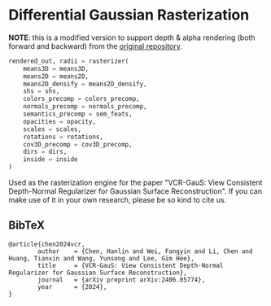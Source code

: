 # Differential Gaussian Rasterization

**NOTE**: this is a modified version to support depth & alpha rendering (both forward and backward) from the [original repository](https://github.com/graphdeco-inria/diff-gaussian-rasterization). 

```python
rendered_out, radii = rasterizer(
    means3D = means3D,
    means2D = means2D,
    means2D_densify = means2D_densify,
    shs = shs,
    colors_precomp = colors_precomp,
    normals_precomp = normals_precomp,
    semantics_precomp = sem_feats,
    opacities = opacity,
    scales = scales,
    rotations = rotations,
    cov3D_precomp = cov3D_precomp,
    dirs = dirs,
    inside = inside
)
```


Used as the rasterization engine for the paper "VCR-GauS: View Consistent Depth-Normal Regularizer for Gaussian Surface Reconstruction". If you can make use of it in your own research, please be so kind to cite us.

<section class="section" id="BibTeX">
  <div class="container is-max-desktop content">
    <h2 class="title">BibTeX</h2>
    <pre><code>@article{chen2024vcr,
        author    = {Chen, Hanlin and Wei, Fangyin and Li, Chen and Huang, Tianxin and Wang, Yunsong and Lee, Gim Hee},
        title     = {VCR-GauS: View Consistent Depth-Normal Regularizer for Gaussian Surface Reconstruction},
        journal   = {arXiv preprint arXiv:2406.05774},
        year      = {2024},
}</code></pre>
  </div>
</section>
